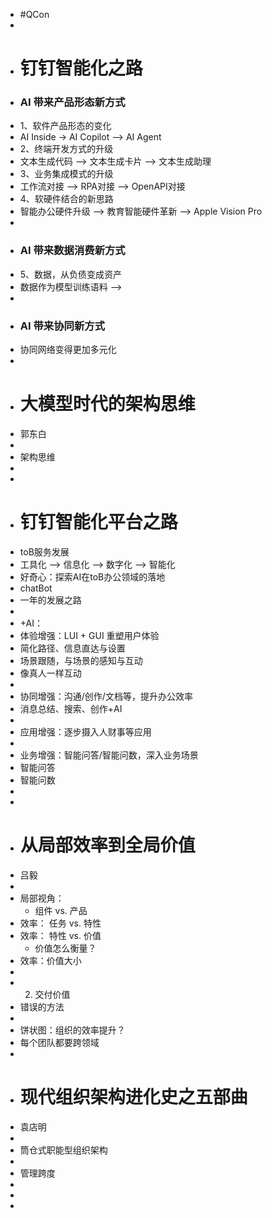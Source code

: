 - #QCon
-
- # 钉钉智能化之路
- ### AI 带来产品形态新方式
- 1、软件产品形态的变化
- AI Inside -> AI Copilot --> AI Agent
- 2、终端开发方式的升级
- 文本生成代码 --> 文本生成卡片  --> 文本生成助理
- 3、业务集成模式的升级
- 工作流对接 --> RPA对接 --> OpenAPI对接
- 4、软硬件结合的新思路
- 智能办公硬件升级 --> 教育智能硬件革新 --> Apple Vision Pro
-
- ### AI 带来数据消费新方式
- 5、数据，从负债变成资产
- 数据作为模型训练语料 -->
-
- ### AI 带来协同新方式
- 协同网络变得更加多元化
-
- # 大模型时代的架构思维
- 郭东白
-
- 架构思维
-
-
- # 钉钉智能化平台之路
- toB服务发展
- 工具化 --> 信息化 --> 数字化 -->  智能化
- 好奇心：探索AI在toB办公领域的落地
- chatBot
- 一年的发展之路
-
- +AI：
- 体验增强：LUI + GUI 重塑用户体验
- 简化路径、信息直达与设置
- 场景跟随，与场景的感知与互动
- 像真人一样互动
-
- 协同增强：沟通/创作/文档等，提升办公效率
- 消息总结、搜索、创作+AI
-
- 应用增强：逐步摄入人财事等应用
-
- 业务增强：智能问答/智能问数，深入业务场景
- 智能问答
- 智能问数
-
-
- # 从局部效率到全局价值
- 吕毅
-
- 局部视角：
	- 组件 vs. 产品
- 效率： 任务 vs. 特性
- 效率： 特性 vs. 价值
	- 价值怎么衡量？
- 效率：价值大小
-
- 2. 交付价值
- 错误的方法
-
- 饼状图：组织的效率提升？
- 每个团队都要跨领域
-
- # 现代组织架构进化史之五部曲
- 袁店明
-
- 筒仓式职能型组织架构
-
- 管理跨度
-
-
-